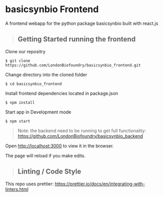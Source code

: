 # basicsynbio Frontend

A frontend webapp for the python package basicsynbio built with react.js

> ## Getting Started running the frontend

Clone our repositry

`$ git clone https://github.com/LondonBiofoundry/basicsynbio_frontend.git`

Change directory into the cloned folder

`$ cd basicsynbio_frontend`

Install frontend dependencies located in package.json

`$ npm install`

Start app in Development mode

`$ npm start`

> Note: the backend need to be running to get full functionality: https://github.com/LondonBiofoundry/basicsynbio_backend

Open [http://localhost:3000](http://localhost:3000) to view it in the browser.

The page will reload if you make edits.

> ## Linting / Code Style

This repo uses prettier: https://prettier.io/docs/en/integrating-with-linters.html
